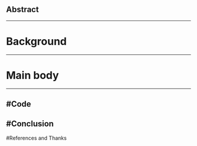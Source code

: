 ## Abstract
------
# Background
------
# Main body
------
#Code
------
#Conclusion
------
#References and Thanks
